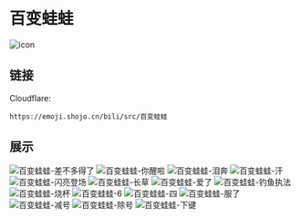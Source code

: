 # 百变蛙蛙
![icon](https://emoji.shojo.cn/bili/src/百变蛙蛙/icon.png)
## 链接
Cloudflare:
```
https://emoji.shojo.cn/bili/src/百变蛙蛙
```
## 展示
![百变蛙蛙-差不多得了](https://emoji.shojo.cn/bili/src/百变蛙蛙/百变蛙蛙-差不多得了.png)
![百变蛙蛙-你醒啦](https://emoji.shojo.cn/bili/src/百变蛙蛙/百变蛙蛙-你醒啦.png)
![百变蛙蛙-泪奔](https://emoji.shojo.cn/bili/src/百变蛙蛙/百变蛙蛙-泪奔.png)
![百变蛙蛙-汗](https://emoji.shojo.cn/bili/src/百变蛙蛙/百变蛙蛙-汗.png)
![百变蛙蛙-闪亮登场](https://emoji.shojo.cn/bili/src/百变蛙蛙/百变蛙蛙-闪亮登场.png)
![百变蛙蛙-长草](https://emoji.shojo.cn/bili/src/百变蛙蛙/百变蛙蛙-长草.png)
![百变蛙蛙-爱了](https://emoji.shojo.cn/bili/src/百变蛙蛙/百变蛙蛙-爱了.png)
![百变蛙蛙-钓鱼执法](https://emoji.shojo.cn/bili/src/百变蛙蛙/百变蛙蛙-钓鱼执法.png)
![百变蛙蛙-烧杯](https://emoji.shojo.cn/bili/src/百变蛙蛙/百变蛙蛙-烧杯.png)
![百变蛙蛙-6](https://emoji.shojo.cn/bili/src/百变蛙蛙/百变蛙蛙-6.png)
![百变蛙蛙-四](https://emoji.shojo.cn/bili/src/百变蛙蛙/百变蛙蛙-四.png)
![百变蛙蛙-服了](https://emoji.shojo.cn/bili/src/百变蛙蛙/百变蛙蛙-服了.png)
![百变蛙蛙-减号](https://emoji.shojo.cn/bili/src/百变蛙蛙/百变蛙蛙-减号.png)
![百变蛙蛙-除号](https://emoji.shojo.cn/bili/src/百变蛙蛙/百变蛙蛙-除号.png)
![百变蛙蛙-下键](https://emoji.shojo.cn/bili/src/百变蛙蛙/百变蛙蛙-下键.png)
